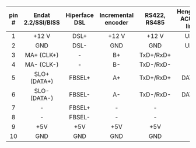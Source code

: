 | **pin #** | **Endat 2.2/SSI/BISS** | **Hiperface DSL** | **Incremental encoder** | **RS422, RS485** | **Hengstler ACURO link** |
| :---: | :---: | :---: | :---: | :---: | :---: |
| 1 | +12 V | DSL+ | +12 V | +12 V | UB+ |
| 2 | GND | DSL- | GND | GND | UB- |
| 3 | MA+ (CLK+) | - | B+ | TxD+/RxD+ | - |
| 4 | MA- (CLK-) | - | B- | TxD-/RxD- | - |
| 5 | SLO+ (DATA+) | FBSEL+ | A+ | TxD+/RxD+ | DATA+ |
| 6 | SLO- (DATA-) | FBSEL- | A- | TxD-/RxD- | DATA- |
| 7 | - | FBSEL+ | - | - | - |
| 8 | - | FBSEL- | - | - | - |
| 9 | +5V | +5V | +5V | +5V | - |
| 10 | GND | GND | GND | GND | - |
